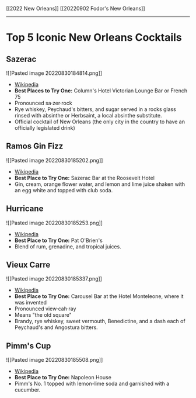 [[2022 New Orleans]]
[[20220902 Fodor's New Orleans]]

---
# Top 5 Iconic New Orleans Cocktails
## Sazerac
![[Pasted image 20220830184814.png]]
- [Wikipedia](https://en.wikipedia.org/wiki/Sazerac)
- **Best Places to Try One:** Column's Hotel Victorian Lounge Bar or French 75
- Pronounced sa·zer·rock
- Rye whiskey, Peychaud's bitters, and sugar served in a rocks glass rinsed with absinthe or Herbsaint, a local absinthe substitute.
- Official cocktail of New Orleans (the only city in the country to have an officially legislated drink) 

## Ramos Gin Fizz
![[Pasted image 20220830185202.png]]
- [Wikipedia](https://en.wikipedia.org/wiki/Fizz_(cocktail)#Ramos_gin_fizz)
- **Best Place to Try One:** Sazerac Bar at the Roosevelt Hotel
- Gin, cream, orange flower water, and lemon and lime juice shaken with an egg white and topped with club soda.

## Hurricane
![[Pasted image 20220830185253.png]]
- [Wikipedia](https://en.wikipedia.org/wiki/Hurricane_(cocktail))
- **Best Place to Try One:** Pat O'Brien's
- Blend of rum, grenadine, and tropical juices.

## Vieux Carre
![[Pasted image 20220830185337.png]]
- [Wikipedia](https://en.wikipedia.org/wiki/Vieux_Carré_(cocktail))
- **Best Place to Try One:** Carousel Bar at the Hotel Monteleone, where it was invented
- Pronounced view·cah·ray
- Means "the old square"
- Brandy, rye whiskey, sweet vermouth, Benedictine, and a dash each of Peychaud's and Angostura bitters.

## Pimm's Cup
![[Pasted image 20220830185508.png]]
- [Wikipedia](https://en.wikipedia.org/wiki/Pimm%27s_Cup)
- **Best Place to Try One:** Napoleon House
- Pimm's No. 1 topped with lemon-lime soda and garnished with a cucumber.